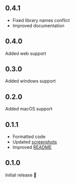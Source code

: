 ## 0.4.1

- Fixed library names conflict
- Improved documentation

## 0.4.0

Added web support

## 0.3.0

Added windows support

## 0.2.0

Added macOS support

## 0.1.1

- Formatted code
- Updated  [screenshots](https://github.com/Nikoro/system_date_time_format/tree/main/screenshots)
- Improved [README](https://github.com/Nikoro/system_date_time_format/blob/main/README.md)

## 0.1.0

Initial release 🎉